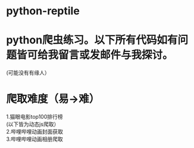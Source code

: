 # python-reptile
<h1>python爬虫练习。以下所有代码如有问题皆可给我留言或发邮件与我探讨。</h1>(可能没有有缘人）
<h1>爬取难度（易→难）</h1>
<p1>1.猫眼电影top100排行榜<br>
 (以下皆为动态js爬取）<br>
    2.哔哩哔哩动画封面获取<br>
    3.哔哩哔哩动画相册爬取
    </p1>
